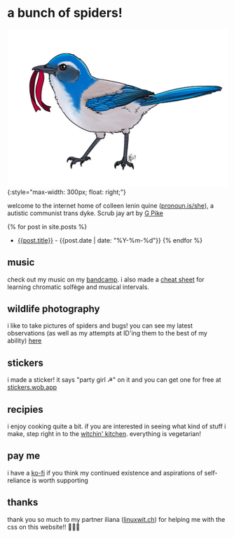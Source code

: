# a bunch of spiders!

![a California Scrub Jay holding a red ribbon in its mouth, facing left](./img/scrub-jay.png){:style="max-width: 300px; float: right;"}

welcome to the internet home of colleen lenin quine ([pronoun.is/she](https://pronoun.is/she)), a autistic communist trans dyke. Scrub jay art by [G Pike](https://artofgpike.com)

{% for post in site.posts %}
- [{{post.title}}]({{post.url}}) - {{post.date | date: "%Y-%m-%d"}}
{% endfor %}

## music

check out my music on my [bandcamp](https://clquine.bandcamp.com). i also made a [cheat sheet](./files/solfège-chart.pdf) for learning chromatic solfège and musical intervals.

## wildlife photography

i like to take pictures of spiders and bugs! you can see my latest observations (as well as my attempts at ID'ing them to the best of my ability) [here](./🕷️.md)

## stickers

i made a sticker! it says "party girl ☭" on it and you can get one for free at [stickers.wob.app](https://stickers.wob.app)

## recipies

i enjoy cooking quite a bit. if you are interested in seeing what kind of stuff i make, step right in to the [witchin' kitchen](./recipes.md). everything is vegetarian!

## pay me

i have a [ko-fi](https://ko-fi.com/neonpixii) if you think my continued existence and aspirations of self-reliance is worth supporting

## thanks

thank you so much to my partner iliana ([linuxwit.ch](https://linuxwit.ch)) for helping me with the css on this website!! 💛💛💛
